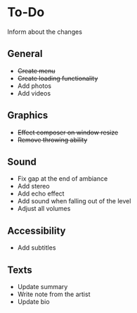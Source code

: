 # To-Do

Inform about the changes

## General

- ~~Create menu~~
- ~~Create loading functionality~~
- Add photos
- Add videos

## Graphics

- ~~Effect composer on window resize~~
- ~~Remove throwing ability~~

## Sound

- Fix gap at the end of ambiance
- Add stereo
- Add echo effect
- Add sound when falling out of the level
- Adjust all volumes

## Accessibility

- Add subtitles

## Texts

- Update summary
- Write note from the artist
- Update bio
